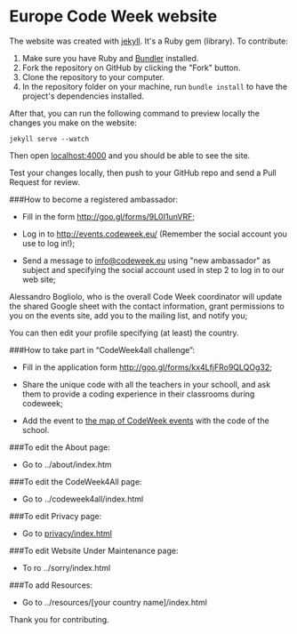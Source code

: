 # Europe Code Week website

The website was created with [jekyll](http://jekyllrb.com/). It's a Ruby gem
(library). To contribute:

1. Make sure you have Ruby and [Bundler](http://bundler.io/) installed.  
2. Fork the repository on GitHub by clicking the "Fork" button.  
3. Clone the repository to your computer.  
4. In the repository folder on your machine, run `bundle install` to have the
   project's dependencies installed.

After that, you can run the following command to preview locally the changes
you make on the website:

	jekyll serve --watch

Then open [localhost:4000](http://localhost:4000/) and you should be able to 
see the site.

Test your changes locally, then push to your GitHub repo and send a Pull
Request for review.



###How to become a registered ambassador:  

- Fill in the form http://goo.gl/forms/9L0I1unVRF;  

- Log in to http://events.codeweek.eu/ (Remember the social account you use to log in!);  

- Send a message to info@codeweek.eu using "new ambassador" as subject and specifying the social account used in step 2 to log in to our web site;  

Alessandro Bogliolo, who is the overall Code Week coordinator will update the shared Google sheet with the contact information, grant permissions to you on the events site, add you to the mailing list, and notify you;  

You can then edit your profile specifying (at least) the country. 


###How to take part in “CodeWeek4all challenge”:  

- Fill in the application form http://goo.gl/forms/kx4LfjFRo9QLQOg32;  

- Share the unique code with all the teachers in your schooll, and ask them to provide a coding experience in their classrooms during codeweek;  

- Add the event to [the map of CodeWeek events](http://events.codeweek.eu/) with the code of the school.  


###To edit the About page:
- Go to ../about/index.htm


###To edit the CodeWeek4All page:
- Go to ../codeweek4all/index.html


###To edit Privacy page:
- Go to [privacy/index.html](/privacy/index.html)


###To edit Website Under Maintenance page:
- To ro ../sorry/index.html

###To add Resources:
- Go to ../resources/[your country name]/index.html


Thank you for contributing.
